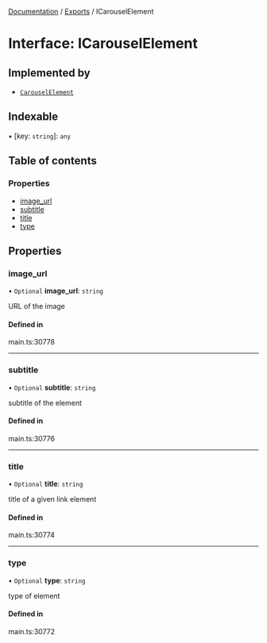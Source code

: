 [Documentation](../README.md) / [Exports](../modules.md) / ICarouselElement

# Interface: ICarouselElement

## Implemented by

- [`CarouselElement`](../classes/CarouselElement.md)

## Indexable

▪ [key: `string`]: `any`

## Table of contents

### Properties

- [image\_url](ICarouselElement.md#image_url)
- [subtitle](ICarouselElement.md#subtitle)
- [title](ICarouselElement.md#title)
- [type](ICarouselElement.md#type)

## Properties

### image\_url

• `Optional` **image\_url**: `string`

URL of the image

#### Defined in

main.ts:30778

___

### subtitle

• `Optional` **subtitle**: `string`

subtitle of the element

#### Defined in

main.ts:30776

___

### title

• `Optional` **title**: `string`

title of a given link element

#### Defined in

main.ts:30774

___

### type

• `Optional` **type**: `string`

type of element

#### Defined in

main.ts:30772
